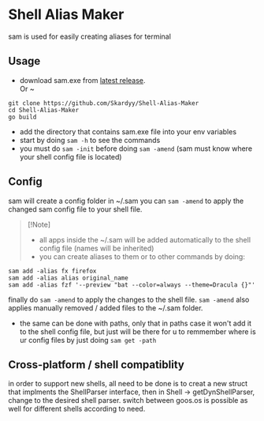 # Shell Alias Maker  
sam is used for easily creating aliases for terminal
## Usage  
* download sam.exe from [latest release](https://github.com/Skardyy/Shell-Alias-Maker/releases/latest).  
Or ~  
```pwsh
git clone https://github.com/Skardyy/Shell-Alias-Maker
cd Shell-Alias-Maker
go build
```
* add the directory that contains sam.exe file into your env variables
* start by doing `sam -h` to see the commands
* you must do `sam -init` before doing `sam -amend` (sam must know where your shell config file is located)
## Config  
sam will create a config folder in ~/.sam
you can `sam -amend` to apply the changed sam config file to your shell file.  
> \[!Note]  
> * all apps inside the ~/.sam will be added automatically to the shell config file (names will be inherited)  
> * you can create aliases to them or to other commands by doing:  
```pwsh
sam add -alias fx firefox
sam add -alias alias original_name
sam add -alias fzf '--preview "bat --color=always --theme=Dracula {}"'
```  
finally do `sam -amend` to apply the changes to the shell file. `sam -amend` also applies manually removed / added files to the ~/.sam folder.
* the same can be done with paths, only that in paths case it won't add it to the shell config file, but just will be there for u to remmember where is ur config files by just doing `sam get -path`

## Cross-platform / shell compatiblity  
in order to support new shells, all need to be done is to creat a new struct that implments the ShellParser interface, then in Shell -> getDynShellParser, change to the desired shell parser. switch between goos.os is possible as well for different shells according to need.

